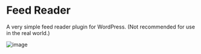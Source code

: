 # Feed Reader

A very simple feed reader plugin for WordPress. (Not recommended for use in the real world.)

![image](https://user-images.githubusercontent.com/8428432/209978931-6e8a538c-0ec1-4867-bb8a-771e2033d693.png)
